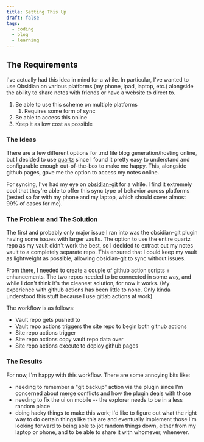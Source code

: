 ```yaml
---
title: Setting This Up
draft: false
tags:
  - coding
  - blog
  - learning
---
```

## The Requirements
I've actually had this idea in mind for a while. In particular, I've wanted to use Obsidian on various platforms (my phone, ipad, laptop, etc.) alongside the ability to share notes with friends or have a website to direct to. 
1. Be able to use this scheme on multiple platforms
	1. Requires some form of sync
2. Be able to access this online
3. Keep it as low cost as possible

### The Ideas
There are a few different options for .md file blog generation/hosting online, but I decided to use [quartz](https://quartz.jzhao.xyz/) since I found it pretty easy to understand and configurable enough out-of-the-box to make me happy. This, alongside github pages, gave me the option to access my notes online.

For syncing, I've had my eye on [obsidian-git](https://github.com/denolehov/obsidian-git) for a while. I find it extremely cool that they're able to offer this sync type of behavior across platforms (tested so far with my phone and my laptop, which should cover almost 99% of cases for me). 

### The Problem and The Solution
The first and probably only major issue I ran into was the obsidian-git plugin having some issues with larger vaults. The option to use the entire quartz repo as my vault didn't work the best, so I decided to extract out my notes vault to a completely separate repo. This ensured that I could keep my vault as lightweight as possible, allowing obsidian-git to sync without issues.

From there, I needed to create a couple of github action scripts + enhancements. The two repos needed to be connected in some way, and while I don't think it's the cleanest solution, for now it works. (My experience with github actions has been little to none. Only kinda understood this stuff because I use gitlab actions at work)

The workflow is as follows:
- Vault repo gets pushed to
- Vault repo actions triggers the site repo to begin both github actions
- Site repo actions trigger
- Site repo actions copy vault repo data over
- Site repo actions execute to deploy github pages

### The Results
For now, I'm happy with this workflow. There are some annoying bits like:
- needing to remember a "git backup" action via the plugin since I'm concerned about merge conflicts and how the plugin deals with those
- needing to fix the ui on mobile -- the explorer needs to be in a less random place
- doing hacky things to make this work; I'd like to figure out what the right way to do certain things like this are and eventually implement those
I'm looking forward to being able to jot random things down, either from my laptop or phone, and to be able to share it with whomever, whenever.